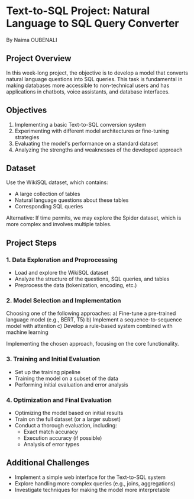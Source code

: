 # Text-to-SQL Project: Natural Language to SQL Query Converter

By Naima OUBENALI


## Project Overview
In this week-long project, the objective is to develop a model that converts natural language questions into SQL queries. This task is fundamental in making databases more accessible to non-technical users and has applications in chatbots, voice assistants, and database interfaces.

## Objectives
1. Implementing a basic Text-to-SQL conversion system
2. Experimenting with different model architectures or fine-tuning strategies
3. Evaluating the model's performance on a standard dataset
4. Analyzing the strengths and weaknesses of the developed approach

## Dataset
Use the WikiSQL dataset, which contains:
- A large collection of tables
- Natural language questions about these tables
- Corresponding SQL queries

Alternative: If time permits, we may explore the Spider dataset, which is more complex and involves multiple tables.

## Project Steps

### 1. Data Exploration and Preprocessing
- Load and explore the WikiSQL dataset
- Analyze the structure of the questions, SQL queries, and tables
- Preprocess the data (tokenization, encoding, etc.)

### 2. Model Selection and Implementation
Choosing one of the following approaches:
a) Fine-tune a pre-trained language model (e.g., BERT, T5)
b) Implement a sequence-to-sequence model with attention
c) Develop a rule-based system combined with machine learning

Implementing the chosen approach, focusing on the core functionality.

### 3. Training and Initial Evaluation
- Set up the training pipeline
- Training the model on a subset of the data
- Performing initial evaluation and error analysis

### 4. Optimization and Final Evaluation
- Optimizing the model based on initial results
- Train on the full dataset (or a larger subset)
- Conduct a thorough evaluation, including:
  - Exact match accuracy
  - Execution accuracy (if possible)
  - Analysis of error types


## Additional Challenges 
- Implement a simple web interface for the Text-to-SQL system
- Explore handling more complex queries (e.g., joins, aggregations)
- Investigate techniques for making the model more interpretable
